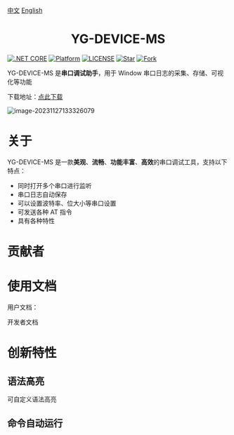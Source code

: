 

[中文](README.md) [English](README_EN.md) 

<h1 align="center"YG-DEVICE-MS>YG-DEVICE-MS</h1>

[![.NET CORE](https://img.shields.io/badge/.NET%20Framework-4.7.2-d.svg)](#)
[![Platform](https://img.shields.io/badge/Platform-Win-brightgreen.svg)](#)
[![LICENSE](https://img.shields.io/badge/license-GPL%203.0-blue)](#)
[![Star](https://img.shields.io/github/stars/SuperStudio/SuperCom?label=Star%20this%20repo)](https://github.com/SuperStudio/SuperCom)
[![Fork](https://img.shields.io/github/forks/SuperStudio/SuperCom?label=Fork%20this%20repo)](https://github.com/SuperStudio/SuperCom/fork)

YG-DEVICE-MS 是**串口调试助手**，用于 Window 串口日志的采集、存储、可视化等功能

下载地址：[点此下载](https://github.com/yinwenguang1210/YG-DEVICE-MS.git)

![image-20231127133326079](https://github.com/yinwenguang1210/YG-DEVICE-MS/tree/main/imgs/sc1.png)


# 关于

YG-DEVICE-MS 是一款**美观**、**流畅**、**功能丰富**、**高效**的串口调试工具，支持以下特点：

- 同时打开多个串口进行监听
- 串口日志自动保存
- 可以设置波特率、位大小等串口设置
- 可发送各种 AT 指令
- 具有各种特性

# 贡献者




# 使用文档

用户文档：

开发者文档

# 创新特性

## 语法高亮



可自定义语法高亮



## 命令自动运行
